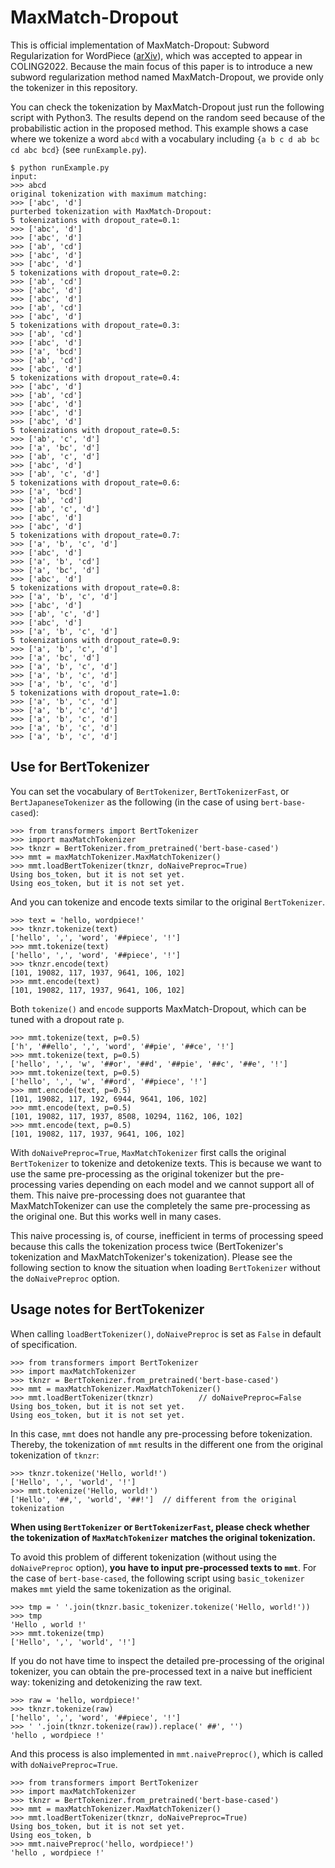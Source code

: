 # MaxMatch-Dropout

This is official implementation of MaxMatch-Dropout: Subword Regularization for WordPiece ([arXiv](https://arxiv.org/abs/2209.04126)), which was accepted to appear in COLING2022.
Because the main focus of this paper is to introduce a new subword regularization method named MaxMatch-Dropout, we provide only the tokenizer in this repository.

You can check the tokenization by MaxMatch-Dropout just run the following script with Python3.
The results depend on the random seed because of the probabilistic action in the proposed method.
This example shows a case where we tokenize a word `abcd` with a vocabulary including `{a b c d ab bc cd abc bcd}` (see `runExample.py`).

```
$ python runExample.py
input:
>>> abcd
original tokenization with maximum matching:
>>> ['abc', 'd']
purterbed tokenization with MaxMatch-Dropout:
5 tokenizations with dropout_rate=0.1:
>>> ['abc', 'd']
>>> ['abc', 'd']
>>> ['ab', 'cd']
>>> ['abc', 'd']
>>> ['abc', 'd']
5 tokenizations with dropout_rate=0.2:
>>> ['ab', 'cd']
>>> ['abc', 'd']
>>> ['abc', 'd']
>>> ['ab', 'cd']
>>> ['abc', 'd']
5 tokenizations with dropout_rate=0.3:
>>> ['ab', 'cd']
>>> ['abc', 'd']
>>> ['a', 'bcd']
>>> ['ab', 'cd']
>>> ['abc', 'd']
5 tokenizations with dropout_rate=0.4:
>>> ['abc', 'd']
>>> ['ab', 'cd']
>>> ['abc', 'd']
>>> ['abc', 'd']
>>> ['abc', 'd']
5 tokenizations with dropout_rate=0.5:
>>> ['ab', 'c', 'd']
>>> ['a', 'bc', 'd']
>>> ['ab', 'c', 'd']
>>> ['abc', 'd']
>>> ['ab', 'c', 'd']
5 tokenizations with dropout_rate=0.6:
>>> ['a', 'bcd']
>>> ['ab', 'cd']
>>> ['ab', 'c', 'd']
>>> ['abc', 'd']
>>> ['abc', 'd']
5 tokenizations with dropout_rate=0.7:
>>> ['a', 'b', 'c', 'd']
>>> ['abc', 'd']
>>> ['a', 'b', 'cd']
>>> ['a', 'bc', 'd']
>>> ['abc', 'd']
5 tokenizations with dropout_rate=0.8:
>>> ['a', 'b', 'c', 'd']
>>> ['abc', 'd']
>>> ['ab', 'c', 'd']
>>> ['abc', 'd']
>>> ['a', 'b', 'c', 'd']
5 tokenizations with dropout_rate=0.9:
>>> ['a', 'b', 'c', 'd']
>>> ['a', 'bc', 'd']
>>> ['a', 'b', 'c', 'd']
>>> ['a', 'b', 'c', 'd']
>>> ['a', 'b', 'c', 'd']
5 tokenizations with dropout_rate=1.0:
>>> ['a', 'b', 'c', 'd']
>>> ['a', 'b', 'c', 'd']
>>> ['a', 'b', 'c', 'd']
>>> ['a', 'b', 'c', 'd']
>>> ['a', 'b', 'c', 'd'] 
```

## Use for BertTokenizer

You can set the vocabulary of `BertTokenizer`, `BertTokenizerFast`, or `BertJapaneseTokenizer` as the following (in the case of using `bert-base-cased`):

```
>>> from transformers import BertTokenizer
>>> import maxMatchTokenizer
>>> tknzr = BertTokenizer.from_pretrained('bert-base-cased')
>>> mmt = maxMatchTokenizer.MaxMatchTokenizer()
>>> mmt.loadBertTokenizer(tknzr, doNaivePreproc=True)
Using bos_token, but it is not set yet.
Using eos_token, but it is not set yet.
```

And you can tokenize and encode texts similar to the original `BertTokenizer`.

```
>>> text = 'hello, wordpiece!'
>>> tknzr.tokenize(text)
['hello', ',', 'word', '##piece', '!']
>>> mmt.tokenize(text)
['hello', ',', 'word', '##piece', '!']
>>> tknzr.encode(text)
[101, 19082, 117, 1937, 9641, 106, 102]
>>> mmt.encode(text)
[101, 19082, 117, 1937, 9641, 106, 102]
```

Both `tokenize()` and `encode` supports MaxMatch-Dropout, which can be tuned with a dropout rate `p`.


```
>>> mmt.tokenize(text, p=0.5)
['h', '##ello', ',', 'word', '##pie', '##ce', '!']
>>> mmt.tokenize(text, p=0.5)
['hello', ',', 'w', '##or', '##d', '##pie', '##c', '##e', '!']
>>> mmt.tokenize(text, p=0.5)
['hello', ',', 'w', '##ord', '##piece', '!']
>>> mmt.encode(text, p=0.5)
[101, 19082, 117, 192, 6944, 9641, 106, 102]
>>> mmt.encode(text, p=0.5)
[101, 19082, 117, 1937, 8508, 10294, 1162, 106, 102]
>>> mmt.encode(text, p=0.5)
[101, 19082, 117, 1937, 9641, 106, 102]
```

With `doNaivePreproc=True`, `MaxMatchTokenizer` first calls the original `BertTokenizer` to tokenize and detokenize texts.
This is because we want to use the same pre-processing as the original tokenizer but the pre-processing varies depending on each model and we cannot support all of them.
This naive pre-processing does not guarantee that MaxMatchTokenizer can use the completely the same pre-processing as the original one.
But this works well in many cases.

This naive processing is, of course, inefficient in terms of processing speed because this calls the tokenization process twice (BertTokenizer's tokenization and MaxMatchTokenizer's tokenization).
Please see the following section to know the situation when loading `BertTokenizer` without the `doNaivePreproc` option.

## Usage notes for BertTokenizer

When calling `loadBertTokenizer()`, `doNaivePreproc` is set as `False` in default of specification.

```
>>> from transformers import BertTokenizer
>>> import maxMatchTokenizer
>>> tknzr = BertTokenizer.from_pretrained('bert-base-cased')
>>> mmt = maxMatchTokenizer.MaxMatchTokenizer()
>>> mmt.loadBertTokenizer(tknzr)          // doNaivePreproc=False
Using bos_token, but it is not set yet.
Using eos_token, but it is not set yet.
```

In this case, `mmt` does not handle any pre-processing before tokenization.
Thereby, the tokenization of `mmt` results in the different one from the original tokenization of `tknzr`:

```
>>> tknzr.tokenize('Hello, world!')
['Hello', ',', 'world', '!']
>>> mmt.tokenize('Hello, world!')
['Hello', '##,', 'world', '##!']  // different from the original tokenization
```

**When using `BertTokenizer` or `BertTokenizerFast`, please check whether the tokenization of `MaxMatchTokenizer` matches the original tokenization.**

To avoid this problem of different tokenization (without using the `doNaivePreproc` option), **you have to input pre-processed texts to `mmt`**.
For the case of `bert-base-cased`, the following script using `basic_tokenizer` makes `mmt` yield the same tokenization as the original.

```
>>> tmp = ' '.join(tknzr.basic_tokenizer.tokenize('Hello, world!'))
>>> tmp
'Hello , world !'
>>> mmt.tokenize(tmp)
['Hello', ',', 'world', '!']
```


If you do not have time to inspect the detailed pre-processing of the original tokenizer, you can obtain the pre-processed text in a naive but inefficient way: tokenizing and detokenizing the raw text.

```
>>> raw = 'hello, wordpiece!'
>>> tknzr.tokenize(raw)
['hello', ',', 'word', '##piece', '!']
>>> ' '.join(tknzr.tokenize(raw)).replace(' ##', '')
'hello , wordpiece !'
```

And this process is also implemented in `mmt.naivePreproc()`, which is called with `doNaivePreproc=True`.

```
>>> from transformers import BertTokenizer
>>> import maxMatchTokenizer
>>> tknzr = BertTokenizer.from_pretrained('bert-base-cased')
>>> mmt = maxMatchTokenizer.MaxMatchTokenizer()
>>> mmt.loadBertTokenizer(tknzr, doNaivePreproc=True)
Using bos_token, but it is not set yet.
Using eos_token, b
>>> mmt.naivePreproc('hello, wordpiece!')
'hello , wordpiece !'
```
